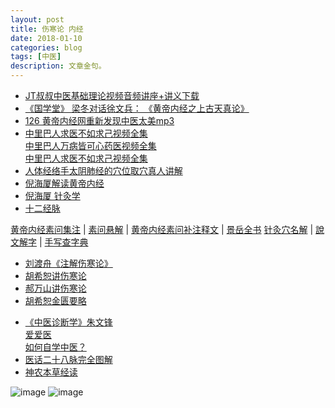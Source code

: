```yaml
---
layout: post
title: 伤寒论 内经 
date: 2018-01-10
categories: blog
tags: [中医]
description: 文章金句。
---
```


- [JT叔叔中医基础理论视频音频讲座+讲义下载](http://daoyi.yuexinli.com/11692.html)
- [《国学堂》 梁冬对话徐文兵： 《黄帝内经之上古天真论》](https://www.bilibili.com/video/av6209897/?from=search&seid=1611147863375217739)
- [ 126 黄帝内经网重新发现中医太美mp3](https://pan.baidu.com/s/1eS59Dey#list/path=%2F&parentPath=%2F)
- [中里巴人求医不如求己视频全集](http://www.huangdineijing.com/forum-123-1.html)<br>
[中里巴人万病皆可心药医视频全集](http://v.youku.com/v_show/id_XMTcyODMyNDc4NA==.html?spm=a2hzp.8253876.0.0&f=28194530)<br>
[中里巴人求医不如求己视频全集](http://v.youku.com/v_show/id_XMTcyODEwMDk0NA==.html?spm=a2hzp.8253876.0.0&f=28194534)
- [人体经络手太阴肺经的穴位取穴真人讲解](http://v.youku.com/v_show/id_XMTY3NzI0NTAw.html?spm=a2h0j.8191423.playlist_content.5~5~5~A&&f=4399562&from=y1.2-3.4.1)
- [倪海厦解读黄帝内经](http://www.360doc.com/content/17/0330/14/1537536_641405288.shtml)
- [倪海厦 针灸学](http://v.knowwing.com/CTYX/ZYX/17772e42b59d74cf.html)<br>
- [十二经脉](http://www.quanxue.cn/CT_ZhongYi/JingLuoIndex.html)
<p>


  </p>

[黄帝内经素问集注](http://www.tcm100.com/user/hdnjswjz/index.htm) | [素问悬解](http://www.zysj.com.cn/lilunshuji/suwenxuanjie/index.html) | [黄帝内经素问补注释文](http://yuedu.163.com/source/c0cf0cfcfbc44677b51a61131e135a6e_4) | [景岳全书](http://www.zysj.com.cn/lilunshuji/jingyuequanshu/)
[针灸穴名解](https://wenku.baidu.com/view/9ec8f50ebb68a98271fefa3c.html?pn=51) | [說文解字](http://www.zdic.net/z/swjz/) | [手写查字典](http://www.cilin.org/zidian/shouxie.html)
<p>


  </p>
  
- [刘渡舟《注解伤寒论》](https://www.bilibili.com/video/av5279105/?from=search&seid=10505123308258717645#page=26)
- [胡希恕讲伤寒论](https://www.bilibili.com/video/av16137342/)
- [郝万山讲伤寒论](https://www.bilibili.com/video/av5299854/?from=search&seid=16757318033254442277#page=3)
- [胡希恕金匮要略](http://www.huangdineijing.com/forum-105-1.html)

<p>


  </p>
  

- [《中医诊断学》朱文锋](https://www.bilibili.com/video/av8791208/?from=search&seid=17837577599471993887#page=3)<br>
[爱爱医](http://signin.iiyi.com/)<br>
[如何自学中医？](https://www.zhihu.com/question/19796475)<br>
- [医话二十八脉完全图解](https://www.ddvip.com/weixin/20171127A0UR2T00.html)
- [神农本草经读](https://www.zhinuo.space/essence/1731887717.html)


![image](http://img.mp.sohu.com/q_70,c_zoom,w_640/upload/20170723/967e95a068cc4f9791acb71a4b5ab70a_th.jpg)
![image](http://www.med66.com/upload/html/2016/09/yl180501.png)
